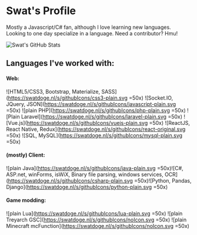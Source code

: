 # Swat's Profile

Mostly a Javascript/C# fan, although I love learning new languages. Looking to one day specialize in a language. Need a contributor? Hmu!
 
![Swat's GitHub Stats](https://github-readme-stats.vercel.app/api?username=SwatDoge&count_private=true&show_icons=true&theme=merko&hide=prs&bg_color=44631B&title_color=9AC477&icon_color=ABBF53&text_color=B2E79A)
## Languages I've worked with:
#### Web:
![HTML5/CSS3, Bootstrap, Materialize, SASS](https://swatdoge.nl/s/githubIcons/css3-plain.svg =50x)  ![Socket.IO, JQuery, JSON](https://swatdoge.nl/s/githubIcons/javascript-plain.svg =50x) ![plain PHP](https://swatdoge.nl/s/githubIcons/php-plain.svg =50x)   ![Plain Laravel](https://swatdoge.nl/s/githubIcons/laravel-plain.svg =50x)  ![Vue.js](https://swatdoge.nl/s/githubIcons/vuejs-plain.svg =50x) ![ReactJS, React Native, Redux](https://swatdoge.nl/s/githubIcons/react-original.svg =50x) ![SQL, MySQL](https://swatdoge.nl/s/githubIcons/mysql-plain.svg =50x)  
#### (mostly) Client:
![plain Java](https://swatdoge.nl/s/githubIcons/java-plain.svg =50x)![C#, ASP.net, winForms, isWiX, Binary file parsing, windows services, OCR](https://swatdoge.nl/s/githubIcons/csharp-plain.svg =50x)![Python, Pandas, Django](https://swatdoge.nl/s/githubIcons/python-plain.svg =50x)  
#### Game modding:
![plain Lua](https://swatdoge.nl/s/githubIcons/lua-plain.svg =50x) ![plain Treyarch GSC](https://swatdoge.nl/s/githubIcons/noIcon.svg =50x)  ![plain Minecraft mcFunction](https://swatdoge.nl/s/githubIcons/noIcon.svg =50x)  


